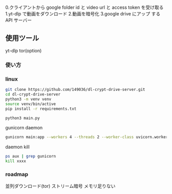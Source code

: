 #

0.クライアントから google folder id と video url と access token を受け取る
1.yt-dlp で動画をダウンロード 2.動画を暗号化
3.google drive にアップ
する API サーバー

## 使用ツール

yt-dlp
tor(option)

### 使い方

### linux

```sh
git clone https://github.com/149036/dl-crypt-drive-server.git
cd dl-crypt-drive-server
python3 -m venv venv
source venv/bin/active
pip install -r requirements.txt

python3 main.py
```

gunicorn daemon

```sh
gunicorn main:app --workers 4 --threads 2 --worker-class uvicorn.workers.UvicornWorker --bind 0.0.0.0:7999 --daemon
```

daemon kill

```sh
ps aux | grep gunicorn
kill xxxx
```

### roadmap

並列ダウンロード(tor)
ストリーム暗号
メモリ足りない

